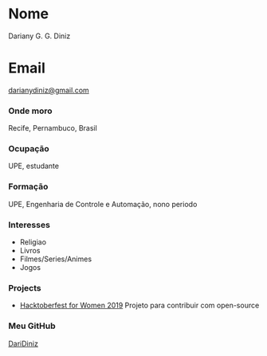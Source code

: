 # Nome
Dariany G. G. Diniz

# Email
darianydiniz@gmail.com

### Onde moro
Recife, Pernambuco, Brasil

### Ocupação
UPE, estudante 

### Formação
UPE, Engenharia de Controle e Automação, nono periodo

### Interesses
- Religiao
- Livros
- Filmes/Series/Animes
- Jogos


### Projects
- [Hacktoberfest for Women 2019](https://github.com/DariDiniz/hacktoberfest-for-women-2019) Projeto para contribuir com open-source

### Meu GitHub
[DariDiniz](https://github.com/DariDiniz)